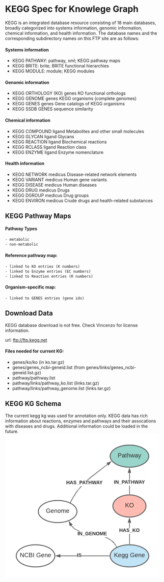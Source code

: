 # KEGG Spec for Knowlege Graph

KEGG is an integrated database resource consisting of 18 main databases,
broadly categorized into systems information, genomic information, chemical
information, and health information. The database names and the corresponding
subdirectory names on this FTP site are as follows:

#### Systems information

-   KEGG PATHWAY: pathway, xml; KEGG pathway maps
-   KEGG BRITE: brite; BRITE functional hierarchies
-   KEGG MODULE: module; KEGG modules

#### Genomic information

-   KEGG ORTHOLOGY (KO) genes KO functional orthologs
-   KEGG GENOME genes KEGG organisms (complete genomes)
-   KEGG GENES genes Gene catalogs of KEGG organisms
-   KEGG SSDB GENES sequence similarity

#### Chemical information

-   KEGG COMPOUND ligand Metabolites and other small molecules
-   KEGG GLYCAN ligand Glycans
-   KEGG REACTION ligand Biochemical reactions
-   KEGG RCLASS ligand Reaction class
-   KEGG ENZYME ligand Enzyme nomenclature

#### Health information

-   KEGG NETWORK medicus Disease-related network elements
-   KEGG VARIANT medicus Human gene variants
-   KEGG DISEASE medicus Human diseases
-   KEGG DRUG medicus Drugs
-   KEGG DGROUP medicus Drug groups
-   KEGG ENVIRON medicus Crude drugs and health-related substances

## KEGG Pathway Maps

#### Pathway Types

    - metabolic
    - non-metabolic

#### Reference pathway map:

    - linked to KO entries (K numbers)
    - linked to Enzyme entries (EC numbers)
    - linked to Reaction entries (R numbers)

#### Organism-specific map:

    - linked to GENES entries (gene ids)

## Download Data

KEGG database download is not free. Check Vincenzo for license information.

url: ftp://ftp.kegg.net

#### Files needed for current KG:

-   genes/ko/ko (in ko.tar.gz)
-   genes/genes_ncbi-geneid.list (from genes/links/genes_ncbi-geneid.list.gz)
-   pathway/pathway.list
-   pathway/links/pathway_ko.list (links.tar.gz)
-   pathway/links/pathway_genome.list (links.tar.gz)

## KEGG KG Schema

The current kegg kg was used for annotation only. KEGG data has rich information about reactions,
enzymes and pathways and their assocations with diseases and drugs. Additional information could be loaded in the future.
![](KEGG_kg_nodes.png)

